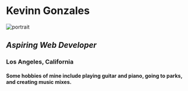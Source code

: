 # **Kevinn Gonzales** #
![portrait](aboutme/portrait.jpg)
## *Aspiring Web Developer* ## 
### Los Angeles, California ###
#### Some hobbies of mine include playing guitar and piano, going to parks, and creating music mixes. ####
